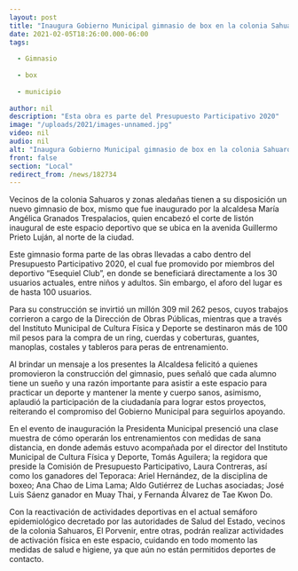 ```yaml
---
layout: post
title: "Inaugura Gobierno Municipal gimnasio de box en la colonia Sahuaros"
date: 2021-02-05T18:26:00.000-06:00
tags:
  
  - Gimnasio
  
  - box
  
  - municipio
  
author: nil
description: "Esta obra es parte del Presupuesto Participativo 2020"
image: "/uploads/2021/images-unnamed.jpg"
video: nil
audio: nil
alt: "Inaugura Gobierno Municipal gimnasio de box en la colonia Sahuaros"
front: false
section: "Local"
redirect_from: /news/182734
---
```


Vecinos de la colonia Sahuaros y zonas aledañas tienen a su disposición un nuevo gimnasio de box, mismo que fue inaugurado por la alcaldesa María Angélica Granados Trespalacios, quien encabezó el corte de listón inaugural de este espacio deportivo que se ubica en la avenida Guillermo Prieto Luján, al norte de la ciudad.

Este gimnasio forma parte de las obras llevadas a cabo dentro del Presupuesto Participativo 2020, el cual fue promovido por miembros del deportivo “Esequiel Club”, en donde se beneficiará directamente a los 30 usuarios actuales, entre niños y adultos. Sin embargo, el aforo del lugar es de hasta 100 usuarios.

Para su construcción se invirtió un millón 309 mil 262 pesos, cuyos trabajos corrieron a cargo de la Dirección de Obras Públicas, mientras que a través del Instituto Municipal de Cultura Física y Deporte se destinaron más de 100 mil pesos para la compra de un ring, cuerdas y coberturas, guantes, manoplas, costales y tableros para peras de entrenamiento.

Al brindar un mensaje a los presentes la Alcaldesa felicitó a quienes promovieron la construcción del gimnasio, pues señaló que cada alumno tiene un sueño y una razón importante para asistir a este espacio para practicar un deporte y mantener la mente y cuerpo sanos, asimismo, aplaudió la participación de la ciudadanía para lograr estos proyectos, reiterando el compromiso del Gobierno Municipal para seguirlos apoyando.

En el evento de inauguración la Presidenta Municipal presenció una clase muestra de cómo operarán los entrenamientos con medidas de sana distancia, en donde además estuvo acompañada por el director del Instituto Municipal de Cultura Física y Deporte, Tomás Aguilera; la regidora que preside la Comisión de Presupuesto Participativo, Laura Contreras, así como los ganadores del Teporaca: Ariel Hernández, de la disciplina de boxeo; Ana Chao de Lima Lama; Aldo Gutiérrez de Luchas asociadas; José Luis Sáenz ganador en Muay Thai, y Fernanda Álvarez de Tae Kwon Do.

Con la reactivación de actividades deportivas en el actual semáforo epidemiológico decretado por las autoridades de Salud del Estado,  vecinos de la colonia Sahuaros, El Porvenir, entre otras, podrán realizar actividades de activación física en este espacio, cuidando en todo momento las medidas de salud e higiene, ya que aún no están permitidos deportes de contacto.